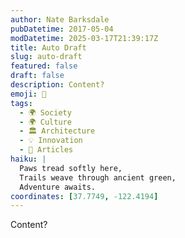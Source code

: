 ```yaml
---
author: Nate Barksdale
pubDatetime: 2017-05-04
modDatetime: 2025-03-17T21:39:17Z
title: Auto Draft
slug: auto-draft
featured: false
draft: false
description: Content?
emoji: 🐾
tags:
  - 🌍 Society
  - 🌍 Culture
  - 🏛️ Architecture
  - 💡 Innovation
  - 📖 Articles
haiku: |
  Paws tread softly here,  
  Trails weave through ancient green,  
  Adventure awaits.
coordinates: [37.7749, -122.4194]
---
```


Content?
